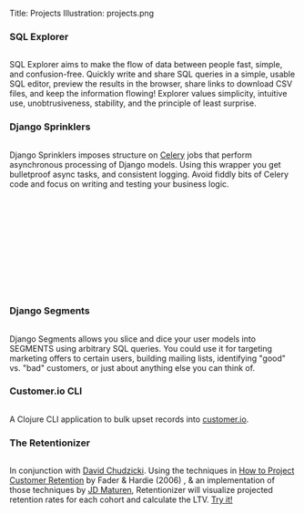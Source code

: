 Title: Projects
Illustration: projects.png

<div class="row">
  <div class="col-xs-12">
    <h3>SQL Explorer</h3>
    <a href="https://www.github.com/groveco/django-sql-explorer">
      <img class="pure-img" src="//placehold.it/1440x960/1B325F/ffffff?text=SQL+Explorer" alt="" title="">
    </a>
    <p>
    SQL Explorer aims to make the flow of data between people fast,
    simple, and confusion-free.  Quickly write and share SQL queries in a
    simple, usable SQL editor, preview the results in the browser, share
    links to download CSV files, and keep the information flowing!
    Explorer values simplicity, intuitive use, unobtrusiveness, stability,
    and the principle of least surprise.
    </p>
  </div>
</div>
<div class="row row-eq-height">
  <div class="col-xs-12 col-md-6" style="height: 300px;">
    <h3>Django Sprinklers</h3>
    <a href="https://github.com/groveco/django-sprinklers">
      <img class="pure-img" src="//placehold.it/1440x960/9CC4E4/ffffff?text=Sprinklers" alt="" title="">
    </a>
    <p>
    Django Sprinklers imposes structure on <a href="http://www.celeryproject.org/">Celery</a> jobs that perform
    asynchronous processing of Django models. Using this
    wrapper you get bulletproof async tasks, and consistent logging.
    Avoid fiddly bits of Celery code and focus on writing and testing
    your business logic.
    </p>
  </div>
  <div class="col-xs-12 col-md-6 style="height: 300px;"">
    <h3>Django Segments</h3>
    <a href="https://github.com/groveco/django-segments">
      <img class="pure-img" src="//placehold.it/1440x960/E9F2F9/9CC4E4?text=Segments" alt="" title="">
    </a>
    <p>
    Django Segments allows you slice and dice your user models into
    SEGMENTS using arbitrary SQL queries. You could use it for targeting
    marketing offers to certain users, building mailing lists,
    identifying "good" vs. "bad" customers, or just about anything else
    you can think of.
    </p>
  </div>
</div>
<div class="row">
  <div class="col-xs-12 col-md-6">
    <h3>Customer.io CLI</h3>
    <a href="https://github.com/chrisclark/clj-customerio">
      <img class="pure-img" src="//placehold.it/1440x960/F26C4F/ffffff?text=CIO+CLI" alt="" title="">
    </a>
    <p>
    A Clojure CLI application to bulk upset records into <a href="http://www.customer.io">customer.io</a>.
    </p>
  </div>
    <div class="col-xs-12 col-md-6">
    <h3>The Retentionizer</h3>
    <a href="https://github.com/chrisclark/retentionizer">
      <img class="pure-img" src="//placehold.it/1440x960/3A89C9/fffff?text=Retentionizer" alt="" title="">
    </a>
    <p>
    In conjunction with <a href="http://www.davidchudzicki.com/">David Chudzicki</a>. Using the techniques in
    <a href="https://marketing.wharton.upenn.edu/files/?whdmsaction=public:main.file&fileID=327">
    How to Project Customer Retention</a> by Fader & Hardie (2006)
    , & an implementation of those techniques by <a href="https://github.com/jdmaturen">
    JD Maturen</a>, Retentionizer will visualize projected retention rates for each
    cohort and calculate the LTV. <a href="http://retentionizer.herokuapp.com">Try it!</a>
    </p>
  </div>
</div>
